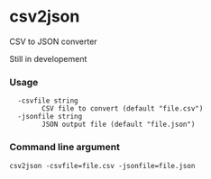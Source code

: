 # csv2json
CSV to JSON converter 

Still in developement

### Usage

```csv2json
  -csvfile string
    	CSV file to convert (default "file.csv")
  -jsonfile string
    	JSON output file (default "file.json")
```

### Command line argument
```
csv2json -csvfile=file.csv -jsonfile=file.json

```